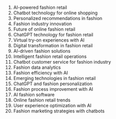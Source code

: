 1. AI-powered fashion retail
2. Chatbot technology for online shopping
3. Personalized recommendations in fashion
4. Fashion industry innovation
5. Future of online fashion retail
6. ChatGPT technology for fashion retail
7. Virtual try-on experiences with AI
8. Digital transformation in fashion retail
9. AI-driven fashion solutions
10. Intelligent fashion retail operations
11. Chatbot customer service for fashion industry
12. Fashion data analytics
13. Fashion efficiency with AI
14. Emerging technologies in fashion retail
15. ChatGPT and fashion personalization
16. Fashion process improvement with AI
17. AI fashion software
18. Online fashion retail trends
19. User experience optimization with AI
20. Fashion marketing strategies with chatbots
